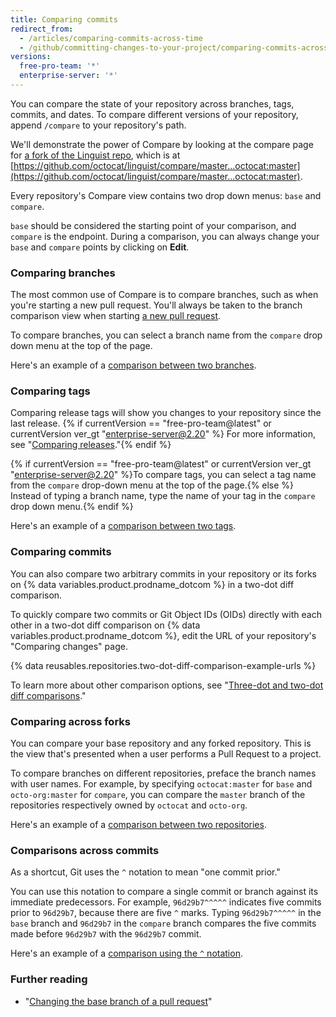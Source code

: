 ```yaml
---
title: Comparing commits
redirect_from:
  - /articles/comparing-commits-across-time
  - /github/committing-changes-to-your-project/comparing-commits-across-time
versions:
  free-pro-team: '*'
  enterprise-server: '*'
---
```


You can compare the state of your repository across branches, tags, commits, and dates. To compare different versions of your repository, append `/compare` to your repository's path.

We'll demonstrate the power of Compare by looking at the compare page for [a fork of the Linguist repo](https://github.com/octocat/linguist), which is at [https://github.com/octocat/linguist/compare/master...octocat:master](https://github.com/octocat/linguist/compare/master...octocat:master).

Every repository's Compare view contains two drop down menus: `base` and `compare`.

`base` should be considered the starting point of your comparison, and `compare` is the endpoint. During a comparison, you can always change your `base` and `compare` points by clicking on **Edit**.

### Comparing branches

The most common use of Compare is to compare branches, such as when you're starting a new pull request. You'll always be taken to the branch comparison view when starting [a new pull request](/articles/creating-a-pull-request).

To compare branches, you can select a branch name from the `compare` drop down menu at the top of the page.

Here's an example of a [comparison between two branches](https://github.com/octocat/linguist/compare/master...octocat:an-example-comparison-for-docs).

### Comparing tags

Comparing release tags will show you changes to your repository since the last release. {% if currentVersion == "free-pro-team@latest" or currentVersion ver_gt "enterprise-server@2.20" %}
For more information, see "[Comparing releases](/github/administering-a-repository/comparing-releases)."{% endif %}

{% if currentVersion == "free-pro-team@latest" or currentVersion ver_gt "enterprise-server@2.20" %}To compare tags, you can select a tag name from the `compare` drop-down menu at the top of the page.{% else %} Instead of typing a branch name, type the name of your tag in the `compare` drop down menu.{% endif %}

Here's an example of a [comparison between two tags](https://github.com/octocat/linguist/compare/v2.2.0...octocat:v2.3.3).

### Comparing commits

You can also compare two arbitrary commits in your repository or its forks on {% data variables.product.prodname_dotcom %} in a two-dot diff comparison.

To quickly compare two commits or Git Object IDs (OIDs) directly with each other in a two-dot diff comparison on {% data variables.product.prodname_dotcom %}, edit the URL of your repository's "Comparing changes" page.

{% data reusables.repositories.two-dot-diff-comparison-example-urls %}

To learn more about other comparison options, see "[Three-dot and two-dot diff comparisons](/articles/about-comparing-branches-in-pull-requests#three-dot-and-two-dot-git-diff-comparisons)."

### Comparing across forks

You can compare your base repository and any forked repository. This is the view that's presented when a user performs a Pull Request to a project.

To compare branches on different repositories, preface the branch names with user names. For example, by specifying `octocat:master` for `base` and `octo-org:master` for `compare`, you can compare the `master` branch of the repositories respectively owned by `octocat` and `octo-org`.

Here's an example of a [comparison between two repositories](https://github.com/octocat/linguist/compare/master...octo-org:master).

### Comparisons across commits

As a shortcut, Git uses the `^` notation to mean "one commit prior."

You can use this notation to compare a single commit or branch against its immediate predecessors. For example, `96d29b7^^^^^` indicates five commits prior to `96d29b7`, because there are five `^` marks. Typing `96d29b7^^^^^` in the `base` branch and `96d29b7` in the `compare` branch compares the five commits made before `96d29b7` with the `96d29b7` commit.

Here's an example of a [comparison using the `^` notation](https://github.com/octocat/linguist/compare/octocat:96d29b7%5E%5E%5E%5E%5E...octocat:96d29b7).

### Further reading

- "[Changing the base branch of a pull request](/articles/changing-the-base-branch-of-a-pull-request)"
